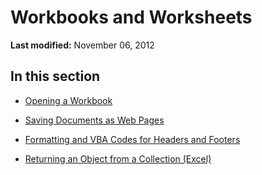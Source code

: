 
# Workbooks and Worksheets

 **Last modified:** November 06, 2012


## In this section


-  [Opening a Workbook](d7445059-fcb3-edf3-752e-3a1014022f81.md)
    
-  [Saving Documents as Web Pages](ea07da4e-39f6-d04e-00cc-d52eb87f652f.md)
    
-  [Formatting and VBA Codes for Headers and Footers](70013db6-bb60-8c19-5ef4-1cb54f79b68c.md)
    
-  [Returning an Object from a Collection (Excel)](f8a36459-f9dd-9f4c-ef7a-b188173434d5.md)
    

